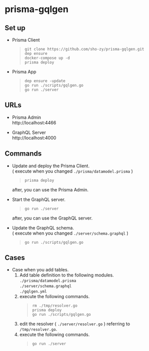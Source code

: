 # prisma-gqlgen
## Set up
- Prisma Client
  > `git clone https://github.com/sho-zy/prisma-gqlgen.git`  
  > `dep ensure`  
  > `docker-compose up -d`  
  > `prisma deploy`  

- Prisma App
  > `dep ensure -update`  
  > `go run ./scripts/gqlgen.go`  
  > `go run ./server`  

## URLs
- Prisma Admin  
  http://localhost:4466

- GraphQL Server  
  http://localhost:4000

## Commands
- Update and deploy the Prisma Client.  
  ( execute when you changed `./prisma/datamodel.prisma` )  
  > `prisma deploy`

  after, you can use the Prisma Admin.

- Start the GraphQL server. 
  > `go run ./server`  

  after, you can use the GraphQL server.

- Update the GraphQL schema.  
  ( execute when you changed `./server/schema.graphql` )  
  > `go run ./scripts/gqlgen.go`

## Cases
- Case when you add tables.
  1. Add table definition to the following modules.  
   `./prisma/datamodel.prisma`  
   `./server/schema.graphql`  
   `./gqlgen.yml`  
  2. execute the following commands.  
        > `rm ./tmp/resolver.go`  
        > `prisma deploy`  
        > `go run ./scripts/gqlgen.go`  
  3. edit the resolver ( `./server/resolver.go` ) referring to `/tmp/resolver.go`.  
  4. execute the following commands.  
        > `go run ./server`  
